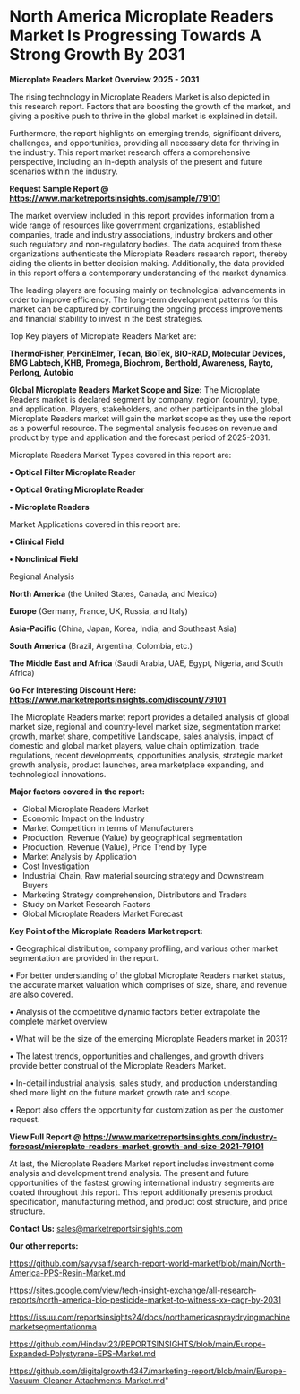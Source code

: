 # North America Microplate Readers Market Is Progressing Towards A Strong Growth By 2031

<Strong> Microplate Readers Market Overview 2025 - 2031</strong>

The rising technology in Microplate Readers Market is also depicted in this research report. Factors that are boosting the growth of the market, and giving a positive push to thrive in the global market is explained in detail.

Furthermore, the report highlights on emerging trends, significant drivers, challenges, and opportunities, providing all necessary data for thriving in the industry. This report market research offers a comprehensive perspective, including an in-depth analysis of the present and future scenarios within the industry.

<strong>Request Sample Report @ <a href=https://www.marketreportsinsights.com/sample/79101>https://www.marketreportsinsights.com/sample/79101</a></strong>

The market overview included in this report provides information from a wide range of resources like government organizations, established companies, trade and industry associations, industry brokers and other such regulatory and non-regulatory bodies. The data acquired from these organizations authenticate the Microplate Readers research report, thereby aiding the clients in better decision making. Additionally, the data provided in this report offers a contemporary understanding of the market dynamics.

The leading players are focusing mainly on technological advancements in order to improve efficiency. The long-term development patterns for this market can be captured by continuing the ongoing process improvements and financial stability to invest in the best strategies.

Top Key players of Microplate Readers Market are:

<strong>ThermoFisher, PerkinElmer, Tecan, BioTek, BIO-RAD, Molecular Devices, BMG Labtech, KHB, Promega, Biochrom, Berthold, Awareness, Rayto, Perlong, Autobio</strong>

<strong><b>Global Microplate Readers Market Scope and Size:</b></strong>
The Microplate Readers market is declared segment by company, region (country), type, and application. Players, stakeholders, and other participants in the global Microplate Readers market will gain the market scope as they use the report as a powerful resource. The segmental analysis focuses on revenue and product by type and application and the forecast period of 2025-2031.

Microplate Readers Market Types covered in this report are:

<strong>• Optical Filter Microplate Reader

• Optical Grating Microplate Reader

• Microplate Readers</strong>

Market Applications covered in this report are:

<strong>• Clinical Field

• Nonclinical Field</strong> 

Regional Analysis

<strong>North America</strong> (the United States, Canada, and Mexico)

<strong>Europe</strong> (Germany, France, UK, Russia, and Italy)

<strong>Asia-Pacific</strong> (China, Japan, Korea, India, and Southeast Asia)

<strong>South America</strong> (Brazil, Argentina, Colombia, etc.)

<strong>The Middle East and Africa</strong> (Saudi Arabia, UAE, Egypt, Nigeria, and South Africa)

<strong>Go For Interesting Discount Here: <a href=https://www.marketreportsinsights.com/discount/79101>https://www.marketreportsinsights.com/discount/79101</a></strong>

The Microplate Readers market report provides a detailed analysis of global market size, regional and country-level market size, segmentation market growth, market share, competitive Landscape, sales analysis, impact of domestic and global market players, value chain optimization, trade regulations, recent developments, opportunities analysis, strategic market growth analysis, product launches, area marketplace expanding, and technological innovations.

<strong><b>Major factors covered in the report:</b></strong>
<ul>
  <li>Global Microplate Readers Market </li>
  <li>Economic Impact on the Industry</li>
  <li>Market Competition in terms of Manufacturers</li>
  <li>Production, Revenue (Value) by geographical segmentation</li>
  <li>Production, Revenue (Value), Price Trend by Type</li>
  <li>Market Analysis by Application</li>
  <li>Cost Investigation</li>
  <li>Industrial Chain, Raw material sourcing strategy and Downstream Buyers</li>
  <li>Marketing Strategy comprehension, Distributors and Traders</li>
  <li>Study on Market Research Factors</li>
  <li>Global Microplate Readers Market Forecast</li>
</ul>

<strong><b>Key Point of the Microplate Readers Market report:</b></strong>

• Geographical distribution, company profiling, and various other market segmentation are provided in the report.

• For better understanding of the global Microplate Readers market status, the accurate market valuation which comprises of size, share, and revenue are also covered.

• Analysis of the competitive dynamic factors better extrapolate the complete market overview

• What will be the size of the emerging Microplate Readers market in 2031?

• The latest trends, opportunities and challenges, and growth drivers provide better construal of the Microplate Readers Market.

• In-detail industrial analysis, sales study, and production understanding shed more light on the future market growth rate and scope.

• Report also offers the opportunity for customization as per the customer request.

<strong><b>View Full Report @ <a href=https://www.marketreportsinsights.com/industry-forecast/microplate-readers-market-growth-and-size-2021-79101>https://www.marketreportsinsights.com/industry-forecast/microplate-readers-market-growth-and-size-2021-79101</a></b></strong>


At last, the Microplate Readers Market report includes investment come analysis and development trend analysis. The present and future opportunities of the fastest growing international industry segments are coated throughout this report. This report additionally presents product specification, manufacturing method, and product cost structure, and price structure.

<strong>Contact Us:</strong>
sales@marketreportsinsights.com

<strong>Our other reports:</strong>

<a href=https://github.com/sayysaif/search-report-world-market/blob/main/North-America-PPS-Resin-Market.md>https://github.com/sayysaif/search-report-world-market/blob/main/North-America-PPS-Resin-Market.md</a>

<a href=https://sites.google.com/view/tech-insight-exchange/all-research-reports/north-america-bio-pesticide-market-to-witness-xx-cagr-by-2031>https://sites.google.com/view/tech-insight-exchange/all-research-reports/north-america-bio-pesticide-market-to-witness-xx-cagr-by-2031</a>

<a href=https://issuu.com/reportsinsights24/docs/northamericaspraydryingmachinemarketsegmentationma>https://issuu.com/reportsinsights24/docs/northamericaspraydryingmachinemarketsegmentationma</a>

<a href=https://github.com/Hindavi23/REPORTSINSIGHTS/blob/main/Europe-Expanded-Polystyrene-EPS-Market.md>https://github.com/Hindavi23/REPORTSINSIGHTS/blob/main/Europe-Expanded-Polystyrene-EPS-Market.md</a>

<a href=https://github.com/digitalgrowth4347/marketing-report/blob/main/Europe-Vacuum-Cleaner-Attachments-Market.md>https://github.com/digitalgrowth4347/marketing-report/blob/main/Europe-Vacuum-Cleaner-Attachments-Market.md</a>"
